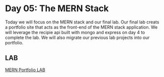 # Day 05: The MERN Stack
Today we will focus on the MERN stack and our final lab. Our final lab creats a portfolio site that acts as the front-end of the MERN stack application. We will leverage the recipie api built with mongo and express on day 4 to complete the lab. We will also migrate our previous lab projects into our portfolio.

## LAB
[MERN Portfolio LAB](https://github.com/erics273/di-sf-hio-react-lab-mern-portfolio)